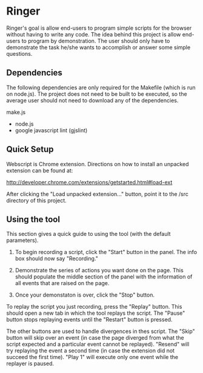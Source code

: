 Ringer
=========

Ringer's goal is allow end-users to program simple
scripts for the browser without having to write any code. The idea behind this
project is allow end-users to program by demonstration. The user should only
have to demonstrate the task he/she wants to accomplish or answer some simple
questions.

Dependencies
-------------------

The following dependencies are only required for the Makefile (which is run on
node.js). The project does not need to be built to be executed, so the
average user should not need to download any of the dependencies.

make.js
 * node.js
 * google javascript lint (gjslint)

Quick Setup
-------------------

Webscript is Chrome extension. Directions on how to install an unpacked
extension can be found at:

http://developer.chrome.com/extensions/getstarted.html#load-ext

After clicking the "Load unpacked extension..." button, point it to the /src
directory of this project.

Using the tool
-------------------

This section gives a quick guide to using the tool (with the default
parameters).

1) To begin recording a script, click the "Start" button in the panel. The
info box should now say "Recording."

2) Demonstrate the series of actions you want done on the page. This should
populate the middle section of the panel with the information of all events
that are raised on the page.

3) Once your demonstaton is over, click the "Stop" button.

To replay the script you just recording, press the "Replay" button. This should
open a new tab in which the tool replays the script. The "Pause" button stops
replaying events until the "Restart" button is pressed.

The other buttons are used to handle divergences in thes script. The "Skip"
button will skip over an event (in case the page diverged from what the script
expected and a particular event cannot be replayed). "Resend" will try 
replaying the event a second time (in case the extension did not succeed the
first time). "Play 1" will execute only one event while the replayer is
paused.
